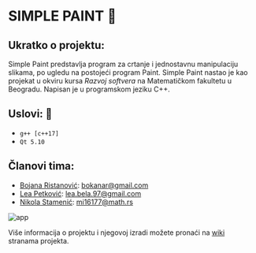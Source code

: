 # SIMPLE PAINT :art:

## Ukratko o projektu: 
Simple Paint predstavlja program za crtanje i jednostavnu manipulaciju slikama, po ugledu na postojeći program Paint. 
Simple Paint nastao je kao projekat u okviru kursa _Razvoj softvera_ na Matematičkom fakultetu u Beogradu.
Napisan je u programskom jeziku C++.

## Uslovi: :pencil:
* ```g++ [c++17]```
* ```Qt 5.10```

## Članovi tima: 
- [Bojana Ristanović](https://github.com/BokalinaR): bokanar@gmail.com
- [Lea Petković](https://github.com/leic25): lea.bela.97@gmail.com
- [Nikola Stamenić](https://github.com/stuckey10): mi16177@math.rs


![app](https://github.com/MATF-RS20/RS011-simple-paint/blob/master/screenshots/Screenshot%20from%202020-01-09%2013-35-57.png)


Više informacija o projektu i njegovoj izradi možete pronaći na [wiki](https://github.com/MATF-RS20/RS011-simple-paint/wiki) stranama projekta. 
